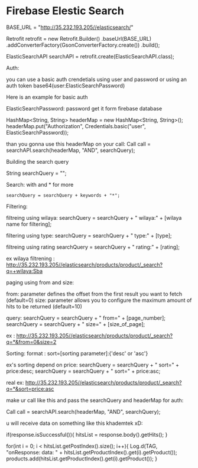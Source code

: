 # Firebase Elestic Search

BASE_URL = "http://35.232.193.205//elasticsearch/"

Retrofit retrofit = new Retrofit.Builder()
                            .baseUrl(BASE_URL)
                            .addConverterFactory(GsonConverterFactory.create())
                            .build();

ElasticSearchAPI searchAPI = retrofit.create(ElasticSearchAPI.class);

Auth:

you can use a basic auth crendetials using user and password or using an auth token base64(user:ElasticSearchPassword)

Here is an example for basic auth

ElasticSearchPassword: password get it form firebase database

HashMap<String, String> headerMap = new HashMap<String, String>();
headerMap.put("Authorization", Credentials.basic("user", ElasticSearchPassword));

than you gonna use this headerMap on your call:
		Call<HitsObject> call = searchAPI.search(headerMap, "AND", searchQuery);

Building the search query

String searchQuery = "";

Search: with <keywords> and * for more

    searchQuery = searchQuery + keywords + "*";

Filtering:

filtreing using wilaya:
    searchQuery = searchQuery + " wilaya:" + [wilaya name for filtering];

filtering using type:
    searchQuery = searchQuery + " type:" + [type];

filtreing using rating
    searchQuery = searchQuery + " rating:" + [rating];

ex wilaya filtrening : http://35.232.193.205//elasticsearch/products/product/_search?q=+wilaya:Sba

paging using from and size:

from: parameter defines the offset from the first result you want to fetch (default=0)
size: parameter allows you to configure the maximum amount of hits to be returned (default=10)

query:
	searchQuery = searchQuery + " from=" + [page_number];
	searchQuery = searchQuery + " size=" + [size_of_page];

ex : http://35.232.193.205//elasticsearch/products/product/_search?q=*&from=0&size=2

Sorting:
format : sort=[sorting parameter]:{'desc' or 'asc'}

ex's sorting depend on price:
	searchQuery = searchQuery + " sort=" + price:desc;
	searchQuery = searchQuery + " sort=" + price:asc;

real ex: http://35.232.193.205//elasticsearch/products/product/_search?q=*&sort=price:asc

make ur call like this and pass the searchQuery and headerMap for auth:

Call<HitsObject> call = searchAPI.search(headerMap, "AND", searchQuery);

u will receive data on something like this khademtek xD:

if(response.isSuccessful()){
        hitsList = response.body().getHits();
    }

for(int i = 0; i < hitsList.getPostIndex().size(); i++){
    Log.d(TAG, "onResponse: data: " + hitsList.getProductIndex().get(i).getProduct());
    products.add(hitsList.getProductIndex().get(i).getProduct());
}
